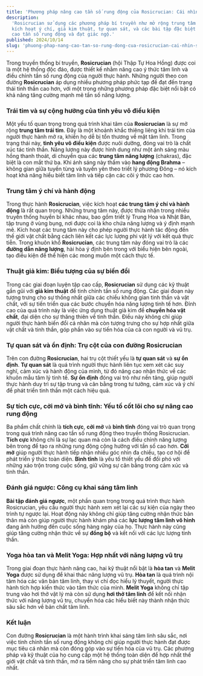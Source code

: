 ```yaml
---
title: 'Phương pháp nâng cao tần số rung động của Rosicrucian: Cái nhìn sâu sắc'
description:
  'Rosicrucian sử dụng các phương pháp bí truyền như mở rộng trung tâm trái tim,
  kích hoạt ý chí, giả kim thuật, tự quan sát, và các bài tập đặc biệt để nâng
  cao tần số rung động và đạt giác ngộ.'
published: 2024/10/14
slug: 'phuong-phap-nang-cao-tan-so-rung-dong-cua-rosicrucian-cai-nhin-sau-sac'
---
```


Trong truyền thống bí truyền, **Rosicrucian** (hội Thập Tự Hoa Hồng) được coi là
một hệ thống độc đáo, được thiết kế nhằm nâng cao ý thức tâm linh và điều chỉnh
tần số rung động của người thực hành. Những người theo con đường **Rosicrucian**
áp dụng nhiều phương pháp phức tạp để đạt đến trạng thái tinh thần cao hơn, với
một trong những phương pháp đặc biệt nổi bật có khả năng tăng cường mạnh mẽ tần
số năng lượng.

### Trái tim và sự cộng hưởng của tình yêu vô điều kiện

Một yếu tố quan trọng trong quá trình khai tâm của **Rosicrucian** là sự mở rộng
**trung tâm trái tim**. Đây là một khoảnh khắc thiêng liêng khi trái tim của
người thực hành mở ra, khiến họ dễ bị tổn thương về mặt tâm linh. Trong trạng
thái này, **tình yêu vô điều kiện** được nuôi dưỡng, đóng vai trò là chất xúc
tác tinh thần. Năng lượng này được hình dung như một ánh sáng màu hồng thanh
thoát, di chuyển qua các **trung tâm năng lượng** (chakras), đặc biệt là con mắt
thứ ba. Khi ánh sáng này thấm vào **hang động Brahma** – không gian giữa tuyến
tùng và tuyến yên theo triết lý phương Đông – nó kích hoạt khả năng hiểu biết
tâm linh và tiếp cận các cõi ý thức cao hơn.

### Trung tâm ý chí và hành động

Trong thực hành **Rosicrucian**, việc kích hoạt **các trung tâm ý chí và hành
động** là rất quan trọng. Những trung tâm này, được thừa nhận trong nhiều truyền
thống huyền bí khác nhau, bao gồm triết lý Trung Hoa và Nhật Bản, tập trung ở
vùng bụng, nơi được coi là kho chứa năng lượng và ý định mạnh mẽ. Kích hoạt các
trung tâm này cho phép người thực hành tác động đến thế giới vật chất bằng cách
liên kết các lực lượng phi vật lý với kết quả thực tiễn. Trong khuôn khổ
**Rosicrucian**, các trung tâm này đóng vai trò là các **đường dẫn năng lượng**,
hài hòa ý định bên trong với biểu hiện bên ngoài, tạo điều kiện để thể hiện các
mong muốn một cách thực tế.

### Thuật giả kim: Biểu tượng của sự biến đổi

Trong các giai đoạn luyện tập cao cấp, **Rosicrucian** sử dụng các kỹ thuật gần
gũi với **giả kim thuật** để tinh chỉnh tần số rung động. Các giai đoạn này
tượng trưng cho sự thống nhất giữa các chiều không gian tinh thần và vật chất,
với sự tiến triển qua các bước chuyển hóa năng lượng tinh tế hơn. Đỉnh cao của
quá trình này là việc ứng dụng thuật giả kim để **chuyển hóa vật chất**, đại
diện cho sự thăng thiên về tinh thần. Điều này không chỉ giúp người thực hành
biến đổi cá nhân mà còn tượng trưng cho sự hợp nhất giữa vật chất và tinh thần,
góp phần vào sự tiến hóa của cả con người và vũ trụ.

### Tự quan sát và ổn định: Trụ cột của con đường Rosicrucian

Trên con đường **Rosicrucian**, hai trụ cột thiết yếu là **tự quan sát** và **sự
ổn định**. **Tự quan sát** là quá trình người thực hành liên tục xem xét các suy
nghĩ, cảm xúc và hành động của mình, từ đó nâng cao nhận thức về các khuôn mẫu
tâm lý tinh tế. **Sự ổn định** đóng vai trò như nền tảng, giúp người thực hành
duy trì sự tập trung và cân bằng trong tư tưởng, cảm xúc và ý chí để phát triển
tinh thần một cách hiệu quả.

### Sự tích cực, cởi mở và bình tĩnh: Yếu tố cốt lõi cho sự nâng cao rung động

Ba phẩm chất chính là **tích cực**, **cởi mở** và **bình tĩnh** đóng vai trò
quan trọng trong quá trình nâng cao tần số rung động theo truyền thống
Rosicrucian. **Tích cực** không chỉ là sự lạc quan mà còn là cách điều chỉnh
năng lượng bên trong để tạo ra những rung động cộng hưởng với tần số cao hơn.
**Cởi mở** giúp người thực hành tiếp nhận nhiều góc nhìn đa chiều, tạo cơ hội để
phát triển ý thức toàn diện. **Bình tĩnh** là yếu tố thiết yếu để đối phó với
những xáo trộn trong cuộc sống, giữ vững sự cân bằng trong cảm xúc và tinh thần.

### Đánh giá ngược: Công cụ khai sáng tâm linh

**Bài tập đánh giá ngược**, một phần quan trọng trong quá trình thực hành
Rosicrucian, yêu cầu người thực hành xem xét lại các sự kiện của ngày theo trình
tự ngược lại. Hoạt động này không chỉ giúp tăng cường nhận thức bản thân mà còn
giúp người thực hành khám phá các **lực lượng tâm linh vô hình** đang ảnh hưởng
đến cuộc sống hàng ngày của họ. Thực hành này cũng giúp tăng cường nhận thức về
sự **đồng bộ** và kết nối với các lực lượng tinh thần.

### Yoga hòa tan và Melit Yoga: Hợp nhất với năng lượng vũ trụ

Trong giai đoạn thực hành nâng cao, hai kỹ thuật nổi bật là **hòa tan** và
**Melit Yoga** được sử dụng để khai thác năng lượng vũ trụ. **Hòa tan** là quá
trình nội tâm hóa các văn bản tâm linh, thay vì chỉ đọc hiểu lý thuyết, người
thực hành tích hợp kiến thức vào tâm thức của mình. **Melit Yoga** không chỉ tập
trung vào hơi thở vật lý mà còn sử dụng **hơi thở tâm linh** để kết nối nhận
thức với năng lượng vũ trụ, chuyển hóa các hiểu biết này thành nhận thức sâu sắc
hơn về bản chất tâm linh.

### Kết luận

Con đường **Rosicrucian** là một hành trình khai sáng tâm linh sâu sắc, nơi việc
tinh chỉnh tần số rung động không chỉ giúp người thực hành đạt được mục tiêu cá
nhân mà còn đóng góp vào sự tiến hóa của vũ trụ. Các phương pháp và kỹ thuật của
họ cung cấp một hệ thống toàn diện để hợp nhất thế giới vật chất và tinh thần,
mở ra tiềm năng cho sự phát triển tâm linh cao nhất.
